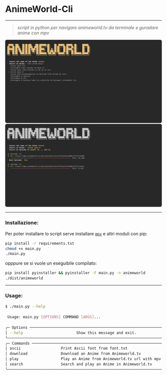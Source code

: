 # AnimeWorld-Cli

---

> *script in python per navigare animeworld.tv da terminale e guradare anime con mpv*



![](image/image.png)
![](image/image2.png)



---

### Installazione:

Per poter installare lo script serve installare [``mpv``](https://mpv.io/) e altri moduli con pip:

```bash
pip install -r requirements.txt
chmod +x main.py
./main.py
```
opppure se si vuole un eseguibile compilato:

```bash
pip install pyinstaller && pyinstaller -F main.py -n animeworld
./dist/animeworld
```

---

### Usage:


```bash
$ ./main.py --help

 Usage: main.py [OPTIONS] COMMAND [ARGS]...                                                                                 
                                                                                                                            
╭─ Options ───────────────────────────────────────────────────────────────────────────────────────────────╮
│ --help                        Show this message and exit.                                               │
╰─────────────────────────────────────────────────────────────────────────────────────────────────────────╯
╭─ Commands ──────────────────────────────────────────────────────────────────────────────────────────────╮
│ ascii                  Print Ascii font from font.txt                                                   │
│ download               Download an Anime from Animeworld.tv                                             │
│ play                   Play an Anime from Animeworld.tv url with mpv                                    │
│ search                 Search and play an Anime in Animeworld.tv                                        │
╰─────────────────────────────────────────────────────────────────────────────────────────────────────────╯


```



